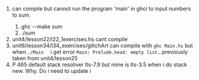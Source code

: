 1. <solve> can compile but cannot run the program 'main' in ghci to input numbers to sum.
   1.  ghc --make sum
   2.  ./sum
2. unit4/lesson22/l22_1exercises.hs cant compile
3. unit6/lesson34/l34_exercises/glitchArt can compile with `ghc Main.hs` but when `./Main  ` i get error `Main: Prelude.head: empty list`...previously taken from unit4/lesson25
4. P 465 default stack resoliver lts-7.9 but mine is lts-3.5 when i do stack new. Why. Do i need to update i